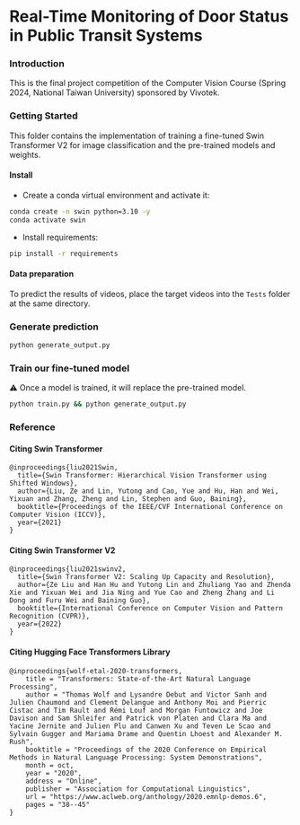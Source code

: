 # Real-Time Monitoring of Door Status in Public Transit Systems

### Introduction

This is the final project competition of the Computer Vision Course (Spring 2024, National Taiwan University) sponsored by Vivotek.

### Getting Started

This folder contains the implementation of training a fine-tuned Swin Transformer V2 for image classification and the pre-trained models and weights.

#### Install

- Create a conda virtual environment and activate it:

```bash
conda create -n swin python=3.10 -y
conda activate swin
```

- Install requirements:

```bash
pip install -r requirements
```

#### Data preparation

To predict the results of videos, place the target videos into the `Tests` folder at the same directory.

### Generate prediction

```bash
python generate_output.py
```

### Train our fine-tuned model

:warning: Once a model is trained, it will replace the pre-trained model.

```bash
python train.py && python generate_output.py
```

### Reference

#### Citing Swin Transformer

```
@inproceedings{liu2021Swin,
  title={Swin Transformer: Hierarchical Vision Transformer using Shifted Windows},
  author={Liu, Ze and Lin, Yutong and Cao, Yue and Hu, Han and Wei, Yixuan and Zhang, Zheng and Lin, Stephen and Guo, Baining},
  booktitle={Proceedings of the IEEE/CVF International Conference on Computer Vision (ICCV)},
  year={2021}
}
```

#### Citing Swin Transformer V2

```
@inproceedings{liu2021swinv2,
  title={Swin Transformer V2: Scaling Up Capacity and Resolution},
  author={Ze Liu and Han Hu and Yutong Lin and Zhuliang Yao and Zhenda Xie and Yixuan Wei and Jia Ning and Yue Cao and Zheng Zhang and Li Dong and Furu Wei and Baining Guo},
  booktitle={International Conference on Computer Vision and Pattern Recognition (CVPR)},
  year={2022}
}
```

#### Citing Hugging Face Transformers Library

```
@inproceedings{wolf-etal-2020-transformers,
    title = "Transformers: State-of-the-Art Natural Language Processing",
    author = "Thomas Wolf and Lysandre Debut and Victor Sanh and Julien Chaumond and Clement Delangue and Anthony Moi and Pierric Cistac and Tim Rault and Rémi Louf and Morgan Funtowicz and Joe Davison and Sam Shleifer and Patrick von Platen and Clara Ma and Yacine Jernite and Julien Plu and Canwen Xu and Teven Le Scao and Sylvain Gugger and Mariama Drame and Quentin Lhoest and Alexander M. Rush",
    booktitle = "Proceedings of the 2020 Conference on Empirical Methods in Natural Language Processing: System Demonstrations",
    month = oct,
    year = "2020",
    address = "Online",
    publisher = "Association for Computational Linguistics",
    url = "https://www.aclweb.org/anthology/2020.emnlp-demos.6",
    pages = "38--45"
}
```
